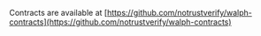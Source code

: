 Contracts are available at [https://github.com/notrustverify/walph-contracts](https://github.com/notrustverify/walph-contracts)